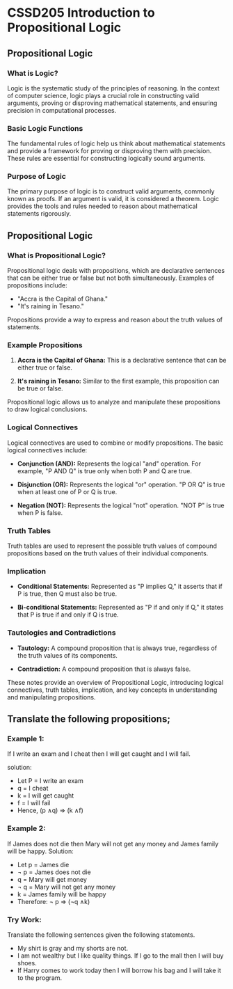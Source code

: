 # CSSD205 Introduction to Propositional Logic

## Propositional Logic

### What is Logic?

Logic is the systematic study of the principles of reasoning. In the context of computer science, logic plays a crucial role in constructing valid arguments, proving or disproving mathematical statements, and ensuring precision in computational processes.

### Basic Logic Functions

The fundamental rules of logic help us think about mathematical statements and provide a framework for proving or disproving them with precision. These rules are essential for constructing logically sound arguments.

### Purpose of Logic

The primary purpose of logic is to construct valid arguments, commonly known as proofs. If an argument is valid, it is considered a theorem. Logic provides the tools and rules needed to reason about mathematical statements rigorously.

## Propositional Logic

### What is Propositional Logic?

Propositional logic deals with propositions, which are declarative sentences that can be either true or false but not both simultaneously. Examples of propositions include:

- "Accra is the Capital of Ghana."
- "It's raining in Tesano."

Propositions provide a way to express and reason about the truth values of statements.

### Example Propositions

1. **Accra is the Capital of Ghana:** This is a declarative sentence that can be either true or false.

2. **It's raining in Tesano:** Similar to the first example, this proposition can be true or false.

Propositional logic allows us to analyze and manipulate these propositions to draw logical conclusions.

### Logical Connectives

Logical connectives are used to combine or modify propositions. The basic logical connectives include:

- **Conjunction (AND):** Represents the logical "and" operation. For example, "P AND Q" is true only when both P and Q are true.

- **Disjunction (OR):** Represents the logical "or" operation. "P OR Q" is true when at least one of P or Q is true.

- **Negation (NOT):** Represents the logical "not" operation. "NOT P" is true when P is false.

### Truth Tables

Truth tables are used to represent the possible truth values of compound propositions based on the truth values of their individual components.

### Implication

- **Conditional Statements:** Represented as "P implies Q," it asserts that if P is true, then Q must also be true.

- **Bi-conditional Statements:** Represented as "P if and only if Q," it states that P is true if and only if Q is true.

### Tautologies and Contradictions

- **Tautology:** A compound proposition that is always true, regardless of the truth values of its components.

- **Contradiction:** A compound proposition that is always false.

These notes provide an overview of Propositional Logic, introducing logical connectives, truth tables, implication, and key concepts in understanding and manipulating propositions.

## Translate the following propositions;

### Example 1:

If I write an exam and I cheat then I will get caught and I will fail.

solution:

- Let P = I write an exam
- q = I cheat
- k = I will get caught
- f = I will fail
- Hence, (p ∧q) ⇒ (k ∧f)

### Example 2:

If James does not die then Mary will not get any money and James family will be happy.
Solution:

- Let p = James die
- ¬ p = James does not die
- q = Mary will get money
- ¬ q = Mary will not get any money
- k = James family will be happy
- Therefore: ¬ p ⇒ (¬q ∧k)

### Try Work:

Translate the following sentences given the following statements.

- My shirt is gray and my shorts are not.
- I am not wealthy but I like quality things. If I go to the mall then I will buy shoes.
- If Harry comes to work today then I will borrow his bag and I will take it to the program.

